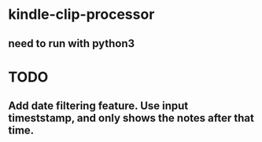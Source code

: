 # kindle-clip-processor
## need to run with python3

# TODO
## Add date filtering feature. Use input timeststamp, and only shows the notes after that time.
